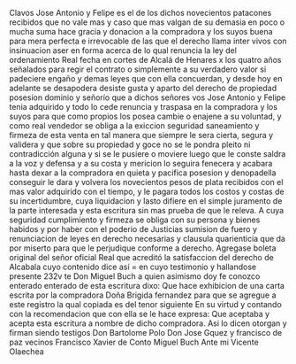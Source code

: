 Clavos Jose Antonio y Felipe es el de los dichos novecientos patacones recibidos que no vale mas y caso que mas valgan de su demasia en poco o mucha suma hace gracia y donacion a la compradora y los suyos buena para mera perfecta e irrevocable de las que el derecho llama inter vivos con insinuacion aser en forma acerca de lo qual renuncia la ley del ordenamiento Real fecha en cortes de Alcalá de Henares x los quatro años señalados para regir el contrato o simplemente a su verdadero valor si padeciere engaño y demas leyes que con ella concuerdan, y desde hoy en adelante se desapodera desiste gusta y aparto del derecho de propiedad posesion dominio y señorío que a dichos señores vos Jose Antonio y Felipe tenia adquirido y todo lo cede renuncia y traspasa en la compradora y los suyos para que como propios los posea cambie o enajene a su voluntad, y como real vendedor se obliga a la exiccion seguridad saneamiento y firmeza de esta venta en tal manera que siempre le sera cierta, segura y validera y que sobre su propiedad y goce no se le pondra pleito ni contradicción alguna y si se le pusiere o moviere luego que le conste saldra a la voz y defensa y a su costa y mericion lo seguira fenecera y acabara hasta dexar a la compradora en quieta y pacifica posesion y denopadella conseguir le dara y volvera los novecientos pesos de plata recibidos con el mas valor adquirido con el tiempo, y le pagara todos los costos y costas de su incertidumbre, cuya liquidacion y lasto difiere en el simple juramento de la parte interesada y esta escritura sin mas prueba de que le releva. A cuya seguridad cumplimiento y firmeza se obliga con su persona y bienes habidos y por haber con el poderio de Justicias sumision de fuero y renunciacion de leyes en derecho necesarias y clausula quarienticia que da por miserto para que le perjudique conforme a derecho. Agregase boleta original del señor oficial Real que acreditó la satisfaccion del derecho de Alcabala cuyo contenido dice así = en cuyo testimonio y hallandose presente 232v te Don Miguel Buch a quien asimismo doy fe conozco enterado enterado de esta escritura dixo: Que hace exhibicion de una carta escrita por la compradora Doña Brigida fernandez para que se agregue a este registro la qual copiada es del tenor siguiente En su virtud y contando con la recomendacion que con ella se le hace expresa: Que aceptaba y acepta esta escritura a nombre de dicho compradora. Asi lo dicen otorgan y firman siendo testigos Don Bartolome Polo Don Jose Gquez y francisco de paz vecinos Francisco Xavier de Conto Miguel Buch Ante mi Vicente Olaechea